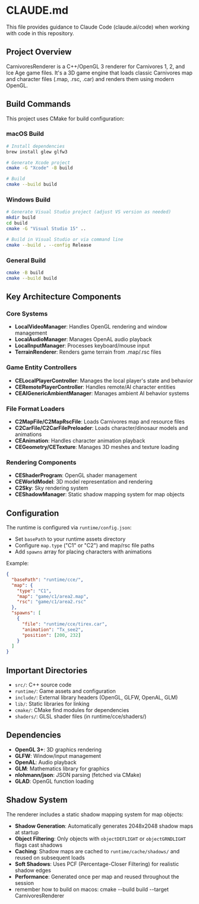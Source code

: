 # CLAUDE.md

This file provides guidance to Claude Code (claude.ai/code) when working with code in this repository.

## Project Overview

CarnivoresRenderer is a C++/OpenGL 3 renderer for Carnivores 1, 2, and Ice Age game files. It's a 3D game engine that loads classic Carnivores map and character files (.map, .rsc, .car) and renders them using modern OpenGL.

## Build Commands

This project uses CMake for build configuration:

### macOS Build
```bash
# Install dependencies
brew install glew glfw3

# Generate Xcode project
cmake -G "Xcode" -B build

# Build
cmake --build build
```

### Windows Build  
```bash
# Generate Visual Studio project (adjust VS version as needed)
mkdir build
cd build
cmake -G "Visual Studio 15" ..

# Build in Visual Studio or via command line
cmake --build . --config Release
```

### General Build
```bash
cmake -B build
cmake --build build
```

## Key Architecture Components

### Core Systems
- **LocalVideoManager**: Handles OpenGL rendering and window management
- **LocalAudioManager**: Manages OpenAL audio playback
- **LocalInputManager**: Processes keyboard/mouse input
- **TerrainRenderer**: Renders game terrain from .map/.rsc files

### Game Entity Controllers  
- **CELocalPlayerController**: Manages the local player's state and behavior
- **CERemotePlayerController**: Handles remote/AI character entities
- **CEAIGenericAmbientManager**: Manages ambient AI behavior systems

### File Format Loaders
- **C2MapFile/C2MapRscFile**: Loads Carnivores map and resource files
- **C2CarFile/C2CarFilePreloader**: Loads character/dinosaur models and animations
- **CEAnimation**: Handles character animation playback
- **CEGeometry/CETexture**: Manages 3D meshes and texture loading

### Rendering Components
- **CEShaderProgram**: OpenGL shader management
- **CEWorldModel**: 3D model representation and rendering
- **C2Sky**: Sky rendering system
- **CEShadowManager**: Static shadow mapping system for map objects

## Configuration

The runtime is configured via `runtime/config.json`:
- Set `basePath` to your runtime assets directory
- Configure `map.type` ("C1" or "C2") and map/rsc file paths  
- Add `spawns` array for placing characters with animations

Example:
```json
{
  "basePath": "runtime/cce/",
  "map": {
    "type": "C1", 
    "map": "game/c1/area2.map",
    "rsc": "game/c1/area2.rsc"
  },
  "spawns": [
    {
      "file": "runtime/cce/tirex.car",
      "animation": "Tx_see2", 
      "position": [200, 232]
    }
  ]
}
```

## Important Directories

- `src/`: C++ source code
- `runtime/`: Game assets and configuration
- `include/`: External library headers (OpenGL, GLFW, OpenAL, GLM)
- `lib/`: Static libraries for linking
- `cmake/`: CMake find modules for dependencies
- `shaders/`: GLSL shader files (in runtime/cce/shaders/)

## Dependencies

- **OpenGL 3+**: 3D graphics rendering
- **GLFW**: Window/input management  
- **OpenAL**: Audio playback
- **GLM**: Mathematics library for graphics
- **nlohmann/json**: JSON parsing (fetched via CMake)
- **GLAD**: OpenGL function loading

## Shadow System

The renderer includes a static shadow mapping system for map objects:

- **Shadow Generation**: Automatically generates 2048x2048 shadow maps at startup
- **Object Filtering**: Only objects with `objectDEFLIGHT` or `objectGRNDLIGHT` flags cast shadows
- **Caching**: Shadow maps are cached to `runtime/cache/shadows/` and reused on subsequent loads
- **Soft Shadows**: Uses PCF (Percentage-Closer Filtering) for realistic shadow edges
- **Performance**: Generated once per map and reused throughout the session
- remember how to build on macos: cmake --build build --target CarnivoresRenderer